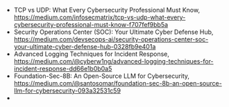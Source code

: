 


   - TCP vs UDP: What Every Cybersecurity Professional Must Know, https://medium.com/infosecmatrix/tcp-vs-udp-what-every-cybersecurity-professional-must-know-f707fef9bb5a
   - Security Operations Center (SOC): Your Ultimate Cyber Defense Hub, https://medium.com/devsecops-ai/security-operations-center-soc-your-ultimate-cyber-defense-hub-0328fb9e401a
   - Advanced Logging Techniques for Incident Response, https://medium.com/@cyberw1ng/advanced-logging-techniques-for-incident-response-dd66e1b0b0a5
   - Foundation-Sec-8B: An Open-Source LLM for Cybersecurity, https://medium.com/@santosomar/foundation-sec-8b-an-open-source-llm-for-cybersecurity-093a32531c59
   - 
